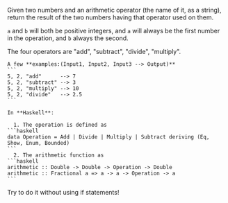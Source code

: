 Given two numbers and an arithmetic operator (the name of it, as a string), return the result of the two numbers having that operator used on them. 


```a``` and ```b``` will both be positive integers, and ```a``` will always be the first number in the operation, and ```b``` always the second.

The four operators are "add", "subtract", "divide", "multiply". 

~~~if-not:haskell
A few **examples:(Input1, Input2, Input3 --> Output)**
```
5, 2, "add"      --> 7
5, 2, "subtract" --> 3
5, 2, "multiply" --> 10
5, 2, "divide"   --> 2.5
```
~~~

~~~if:haskell
In **Haskell**:

  1. The operation is defined as
```haskell
data Operation = Add | Divide | Multiply | Subtract deriving (Eq, Show, Enum, Bounded)
```
  2. The arithmetic function as 
```haskell
arithmetic :: Double -> Double -> Operation -> Double
arithmetic :: Fractional a => a -> a -> Operation -> a
```
~~~


Try to do it without using if statements!
